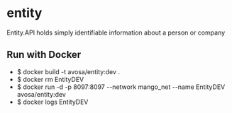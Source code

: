 # entity
Entity.API holds simply identifiable information about a person or company

## Run with Docker
* $ docker build -t avosa/entity:dev .
* $ docker rm EntityDEV
* $ docker run -d -p 8097:8097 --network mango_net --name EntityDEV avosa/entity:dev
* $ docker logs EntityDEV